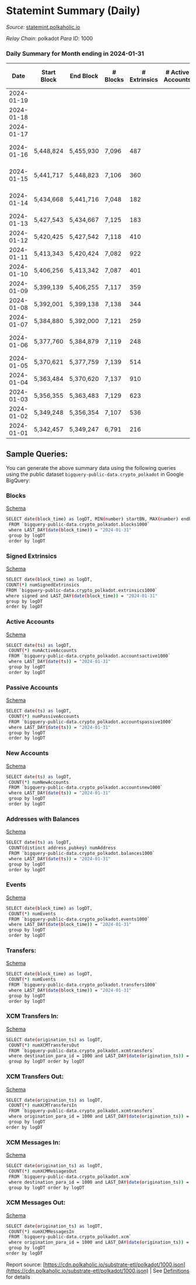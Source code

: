 # Statemint Summary (Daily)

_Source_: [statemint.polkaholic.io](https://statemint.polkaholic.io)

*Relay Chain*: polkadot
*Para ID*: 1000



### Daily Summary for Month ending in 2024-01-31


| Date    | Start Block | End Block | # Blocks | # Extrinsics | # Active Accounts | # Passive Accounts | # New Accounts | # Addresses | # Events  | # Transfers ($USD) | # XCM Transfers In ($USD) | # XCM Transfers Out ($USD) | # XCM In | # XCM Out | Issues |
|---------|-------------|-----------|----------|--------------|-------------------|--------------------|----------------|-------------|-----------|--------------------|---------------------------|----------------------------|----------|-----------|--------|
| 2024-01-19 |  |  |  |  |  |  |  |  |  |   |   |   |  |  |  |
| 2024-01-18 |  |  |  |  |  |  |  | 4,768 |  |   |   |   |  |  |  |
| 2024-01-17 |  |  |  |  |  |  |  | 4,668 |  |   |   |   |  |  |  |
| 2024-01-16 | 5,448,824 | 5,455,930 | 7,096 | 487 |  |  |  | 4,650 | 22,400 | 4,606 ($649.64) | 65 ($256,849.47) | 72 ($279,801.05) | 30 | 21 | 11 missing (0.15%) |
| 2024-01-15 | 5,441,717 | 5,448,823 | 7,106 | 360 |  |  |  | 4,628 | 19,976 | 3,372 ($749.82) | 31 ($72,912.81) | 66 ($77,330.58) | 55 | 55 | 1 missing (0.01%) |
| 2024-01-14 | 5,434,668 | 5,441,716 | 7,048 | 182 |  |  |  | 4,610 | 17,745 | 2,356 ($430.01) | 36 ($212,690.18) | 29 ($137,676.60) | 57 | 32 | 1 missing (0.01%) |
| 2024-01-13 | 5,427,543 | 5,434,667 | 7,125 | 183 |  |  |  | 4,600 | 17,831 | 2,328 ($513.85) | 38 ($129,429.73) | 43 ($131,645.09) | 47 | 36 |  |
| 2024-01-12 | 5,420,425 | 5,427,542 | 7,118 | 410 |  |  |  | 4,577 | 21,341 | 4,106 ($622.90) | 66 ($239,059.60) | 65 ($207,882.75) | 116 | 68 |  |
| 2024-01-11 | 5,413,343 | 5,420,424 | 7,082 | 922 |  |  |  | 4,556 | 26,073 | 5,537 ($2,299.93) | 81 ($383,921.97) | 90 ($511,516.90) | 138 | 110 |  |
| 2024-01-10 | 5,406,256 | 5,413,342 | 7,087 | 401 |  |  |  | 4,525 | 20,739 | 4,191 ($143.11) | 82 ($384,267.98) | 95 ($335,858.43) | 101 | 101 |  |
| 2024-01-09 | 5,399,139 | 5,406,255 | 7,117 | 359 |  |  |  | 4,499 | 20,309 | 3,718 ($716.28) | 74 ($416,514.01) | 85 ($341,879.66) | 92 | 91 |  |
| 2024-01-08 | 5,392,001 | 5,399,138 | 7,138 | 344 |  |  |  | 4,489 | 20,584 | 4,171 ($257.73) | 76 ($337,273.64) | 96 ($541,208.19) | 97 | 99 |  |
| 2024-01-07 | 5,384,880 | 5,392,000 | 7,121 | 259 |  |  |  | 4,476 | 19,233 | 3,275 ($98.17) | 62 ($265,760.31) | 50 ($179,301.27) | 83 | 54 |  |
| 2024-01-06 | 5,377,760 | 5,384,879 | 7,119 | 248 |  |  |  | 4,466 | 18,889 | 3,075 ($246.42) | 55 ($326,634.46) | 51 ($213,053.76) | 69 | 53 | 1 missing (0.01%) |
| 2024-01-05 | 5,370,621 | 5,377,759 | 7,139 | 514 |  |  |  | 4,458 | 23,748 | 5,334 ($1,915.46) | 85 ($447,559.40) | 65 ($342,132.03) | 135 | 67 |  |
| 2024-01-04 | 5,363,484 | 5,370,620 | 7,137 | 910 |  |  |  | 4,436 | 26,769 | 5,751 ($925.08) | 98 ($606,942.53) | 83 ($417,744.58) | 185 | 84 |  |
| 2024-01-03 | 5,356,355 | 5,363,483 | 7,129 | 623 |  |  |  | 4,364 | 23,813 | 5,444 ($308.50) | 187 ($1,138,634.33) | 170 ($927,365.35) | 230 | 182 |  |
| 2024-01-02 | 5,349,248 | 5,356,354 | 7,107 | 536 |  |  |  | 4,344 | 23,098 | 5,263 ($902.14) | 123 ($731,539.49) | 115 ($755,597.01) | 120 | 73 |  |
| 2024-01-01 | 5,342,457 | 5,349,247 | 6,791 | 216 |  |  |  | 4,319 | 17,961 | 2,865 ($174.98) | 53 ($264,672.16) | 43 ($257,475.53) | 53 | 35 |  |

## Sample Queries:
You can generate the above summary data using the following queries using the public dataset `bigquery-public-data.crypto_polkadot` in Google BigQuery:


### Blocks 

[Schema](https://github.com/colorfulnotion/substrate-etl/blob/main/schema/blocks.json)

```bash
SELECT date(block_time) as logDT, MIN(number) startBN, MAX(number) endBN, COUNT(*) numBlocks 
 FROM `bigquery-public-data.crypto_polkadot.blocks1000`  
 where LAST_DAY(date(block_time)) = "2024-01-31" 
 group by logDT 
 order by logDT
```

### Signed Extrinsics 

[Schema](https://github.com/colorfulnotion/substrate-etl/blob/main/schema/extrinsics.json)

```bash
SELECT date(block_time) as logDT, 
COUNT(*) numSignedExtrinsics 
FROM `bigquery-public-data.crypto_polkadot.extrinsics1000`  
where signed and LAST_DAY(date(block_time)) = "2024-01-31" 
group by logDT 
order by logDT
```

### Active Accounts 

[Schema](https://github.com/colorfulnotion/substrate-etl/blob/main/schema/accountsactive.json)

```bash
SELECT date(ts) as logDT, 
 COUNT(*) numActiveAccounts 
 FROM `bigquery-public-data.crypto_polkadot.accountsactive1000` 
 where LAST_DAY(date(ts)) = "2024-01-31" 
 group by logDT 
 order by logDT
```

### Passive Accounts 

[Schema](https://github.com/colorfulnotion/substrate-etl/blob/main/schema/accountspassive.json)

```bash
SELECT date(ts) as logDT, 
 COUNT(*) numPassiveAccounts 
 FROM `bigquery-public-data.crypto_polkadot.accountspassive1000` 
 where LAST_DAY(date(ts)) = "2024-01-31" 
 group by logDT 
 order by logDT
```

### New Accounts 

[Schema](https://github.com/colorfulnotion/substrate-etl/blob/main/schema/accountsnew.json)

```bash
SELECT date(ts) as logDT, 
 COUNT(*) numNewAccounts 
 FROM `bigquery-public-data.crypto_polkadot.accountsnew1000` 
 where LAST_DAY(date(ts)) = "2024-01-31" 
 group by logDT
 order by logDT
```

### Addresses with Balances 

[Schema](https://github.com/colorfulnotion/substrate-etl/blob/main/schema/balances.json)

```bash
SELECT date(ts) as logDT,
 COUNT(distinct address_pubkey) numAddress 
 FROM `bigquery-public-data.crypto_polkadot.balances1000` 
 where LAST_DAY(date(ts)) = "2024-01-31" 
 group by logDT 
 order by logDT
```

### Events 

[Schema](https://github.com/colorfulnotion/substrate-etl/blob/main/schema/events.json)

```bash
SELECT date(block_time) as logDT, 
 COUNT(*) numEvents 
 FROM `bigquery-public-data.crypto_polkadot.events1000` 
 where LAST_DAY(date(block_time)) = "2024-01-31" 
 group by logDT 
 order by logDT
```

### Transfers:

[Schema](https://github.com/colorfulnotion/substrate-etl/blob/main/schema/transfers.json)

```bash
SELECT date(block_time) as logDT, 
 COUNT(*) numEvents 
 FROM `bigquery-public-data.crypto_polkadot.transfers1000` 
 where LAST_DAY(date(block_time)) = "2024-01-31" 
 group by logDT 
 order by logDT
```

### XCM Transfers In: 

[Schema](https://github.com/colorfulnotion/substrate-etl/blob/main/schema/xcmtransfers.json)

```bash
SELECT date(origination_ts) as logDT, 
 COUNT(*) numXCMTransfersOut 
 FROM `bigquery-public-data.crypto_polkadot.xcmtransfers` 
 where destination_para_id = 1000 and LAST_DAY(date(origination_ts)) = "2024-01-31" 
 group by logDT order by logDT
```

### XCM Transfers Out: 

[Schema](https://github.com/colorfulnotion/substrate-etl/blob/main/schema/xcmtransfers.json)

```bash
SELECT date(origination_ts) as logDT, 
 COUNT(*) numXCMTransfersIn 
 FROM `bigquery-public-data.crypto_polkadot.xcmtransfers` 
 where origination_para_id = 1000 and LAST_DAY(date(origination_ts)) = "2024-01-31" 
 group by logDT 
order by logDT
```

### XCM Messages In: 

[Schema](https://github.com/colorfulnotion/substrate-etl/blob/main/schema/xcm.json)

```bash
SELECT date(origination_ts) as logDT, 
 COUNT(*) numXCMMessagesOut 
 FROM `bigquery-public-data.crypto_polkadot.xcm` 
 where destination_para_id = 1000 and LAST_DAY(date(origination_ts)) = "2024-01-31" 
 group by logDT order by logDT
```

### XCM Messages Out: 

[Schema](https://github.com/colorfulnotion/substrate-etl/blob/main/schema/xcm.json)

```bash
SELECT date(origination_ts) as logDT, 
 COUNT(*) numXCMMessagesIn 
 FROM `bigquery-public-data.crypto_polkadot.xcm` 
 where origination_para_id = 1000 and LAST_DAY(date(origination_ts)) = "2024-01-31" 
 group by logDT 
order by logDT
```


Report source: [https://cdn.polkaholic.io/substrate-etl/polkadot/1000.json](https://cdn.polkaholic.io/substrate-etl/polkadot/1000.json) | See [Definitions](/DEFINITIONS.md) for details
